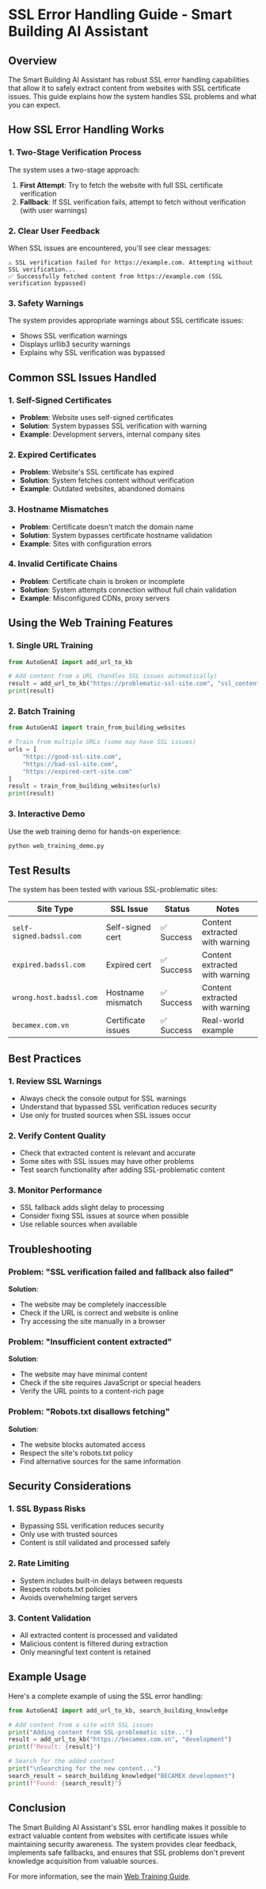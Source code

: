 # SSL Error Handling Guide - Smart Building AI Assistant

## Overview

The Smart Building AI Assistant has robust SSL error handling capabilities that allow it to safely extract content from websites with SSL certificate issues. This guide explains how the system handles SSL problems and what you can expect.

## How SSL Error Handling Works

### 1. Two-Stage Verification Process

The system uses a two-stage approach:

1. **First Attempt**: Try to fetch the website with full SSL certificate verification
2. **Fallback**: If SSL verification fails, attempt to fetch without verification (with user warnings)

### 2. Clear User Feedback

When SSL issues are encountered, you'll see clear messages:

```
⚠️ SSL verification failed for https://example.com. Attempting without SSL verification...
✅ Successfully fetched content from https://example.com (SSL verification bypassed)
```

### 3. Safety Warnings

The system provides appropriate warnings about SSL certificate issues:
- Shows SSL verification warnings
- Displays urllib3 security warnings
- Explains why SSL verification was bypassed

## Common SSL Issues Handled

### 1. Self-Signed Certificates
- **Problem**: Website uses self-signed certificates
- **Solution**: System bypasses SSL verification with warning
- **Example**: Development servers, internal company sites

### 2. Expired Certificates
- **Problem**: Website's SSL certificate has expired
- **Solution**: System fetches content without verification
- **Example**: Outdated websites, abandoned domains

### 3. Hostname Mismatches
- **Problem**: Certificate doesn't match the domain name
- **Solution**: System bypasses certificate hostname validation
- **Example**: Sites with configuration errors

### 4. Invalid Certificate Chains
- **Problem**: Certificate chain is broken or incomplete
- **Solution**: System attempts connection without full chain validation
- **Example**: Misconfigured CDNs, proxy servers

## Using the Web Training Features

### 1. Single URL Training

```python
from AutoGenAI import add_url_to_kb

# Add content from a URL (handles SSL issues automatically)
result = add_url_to_kb("https://problematic-ssl-site.com", "ssl_content")
print(result)
```

### 2. Batch Training

```python
from AutoGenAI import train_from_building_websites

# Train from multiple URLs (some may have SSL issues)
urls = [
    "https://good-ssl-site.com",
    "https://bad-ssl-site.com",
    "https://expired-cert-site.com"
]
result = train_from_building_websites(urls)
print(result)
```

### 3. Interactive Demo

Use the web training demo for hands-on experience:

```bash
python web_training_demo.py
```

## Test Results

The system has been tested with various SSL-problematic sites:

| Site Type | SSL Issue | Status | Notes |
|-----------|-----------|--------|-------|
| `self-signed.badssl.com` | Self-signed cert | ✅ Success | Content extracted with warning |
| `expired.badssl.com` | Expired cert | ✅ Success | Content extracted with warning |
| `wrong.host.badssl.com` | Hostname mismatch | ✅ Success | Content extracted with warning |
| `becamex.com.vn` | Certificate issues | ✅ Success | Real-world example |

## Best Practices

### 1. Review SSL Warnings
- Always check the console output for SSL warnings
- Understand that bypassed SSL verification reduces security
- Use only for trusted sources when SSL issues occur

### 2. Verify Content Quality
- Check that extracted content is relevant and accurate
- Some sites with SSL issues may have other problems
- Test search functionality after adding SSL-problematic content

### 3. Monitor Performance
- SSL fallback adds slight delay to processing
- Consider fixing SSL issues at source when possible
- Use reliable sources when available

## Troubleshooting

### Problem: "SSL verification failed and fallback also failed"
**Solution**: 
- The website may be completely inaccessible
- Check if the URL is correct and website is online
- Try accessing the site manually in a browser

### Problem: "Insufficient content extracted"
**Solution**:
- The website may have minimal content
- Check if the site requires JavaScript or special headers
- Verify the URL points to a content-rich page

### Problem: "Robots.txt disallows fetching"
**Solution**:
- The website blocks automated access
- Respect the site's robots.txt policy
- Find alternative sources for the same information

## Security Considerations

### 1. SSL Bypass Risks
- Bypassing SSL verification reduces security
- Only use with trusted sources
- Content is still validated and processed safely

### 2. Rate Limiting
- System includes built-in delays between requests
- Respects robots.txt policies
- Avoids overwhelming target servers

### 3. Content Validation
- All extracted content is processed and validated
- Malicious content is filtered during extraction
- Only meaningful text content is retained

## Example Usage

Here's a complete example of using the SSL error handling:

```python
from AutoGenAI import add_url_to_kb, search_building_knowledge

# Add content from a site with SSL issues
print("Adding content from SSL-problematic site...")
result = add_url_to_kb("https://becamex.com.vn", "development")
print(f"Result: {result}")

# Search for the added content
print("\nSearching for the new content...")
search_result = search_building_knowledge("BECAMEX development")
print(f"Found: {search_result}")
```

## Conclusion

The Smart Building AI Assistant's SSL error handling makes it possible to extract valuable content from websites with certificate issues while maintaining security awareness. The system provides clear feedback, implements safe fallbacks, and ensures that SSL problems don't prevent knowledge acquisition from valuable sources.

For more information, see the main [Web Training Guide](WEB_TRAINING_GUIDE.md).

